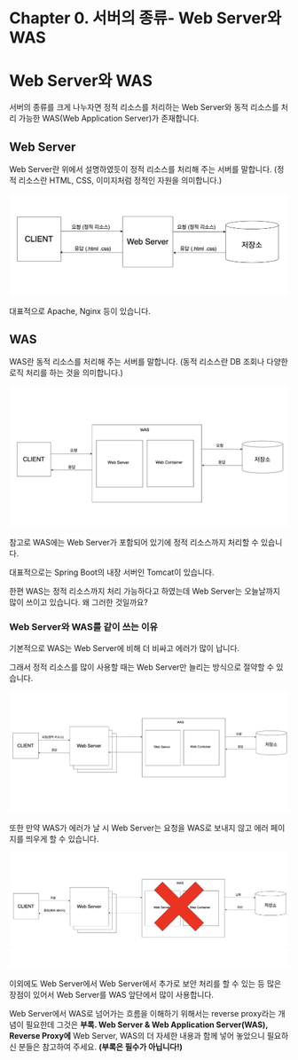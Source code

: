 # Chapter 0. 서버의 종류- Web Server와 WAS

# Web Server와 WAS

서버의 종류를 크게 나누자면 정적 리소스를 처리하는 Web Server와 동적 리소스를 처리 가능한 WAS(Web Application Server)가 존재합니다. 

## Web Server

Web Server란 위에서 설명하였듯이 정적 리소스를 처리해 주는 서버를 말합니다. (정적 리소스란 HTML, CSS, 이미지처럼 정적인 자원을 의미합니다.)

![스크린샷 2024-09-04 오후 2.28.45.png](Chapter%200%20%EC%84%9C%EB%B2%84%EC%9D%98%20%EC%A2%85%EB%A5%98-%20Web%20Server%EC%99%80%20WAS%2026bb57f4596b8193b9ebed3afe0493f1/%25E1%2584%2589%25E1%2585%25B3%25E1%2584%258F%25E1%2585%25B3%25E1%2584%2585%25E1%2585%25B5%25E1%2586%25AB%25E1%2584%2589%25E1%2585%25A3%25E1%2586%25BA_2024-09-04_%25E1%2584%258B%25E1%2585%25A9%25E1%2584%2592%25E1%2585%25AE_2.28.45.png)

대표적으로 Apache, Nginx 등이 있습니다. 

## WAS

WAS란 동적 리소스를 처리해 주는 서버를 말합니다. (동적 리소스란 DB 조회나 다양한 로직 처리를 하는 것을 의미합니다.)

![스크린샷 2024-09-04 오후 2.33.15.png](Chapter%200%20%EC%84%9C%EB%B2%84%EC%9D%98%20%EC%A2%85%EB%A5%98-%20Web%20Server%EC%99%80%20WAS%2026bb57f4596b8193b9ebed3afe0493f1/%25E1%2584%2589%25E1%2585%25B3%25E1%2584%258F%25E1%2585%25B3%25E1%2584%2585%25E1%2585%25B5%25E1%2586%25AB%25E1%2584%2589%25E1%2585%25A3%25E1%2586%25BA_2024-09-04_%25E1%2584%258B%25E1%2585%25A9%25E1%2584%2592%25E1%2585%25AE_2.33.15.png)

참고로 WAS에는 Web Server가 포함되어 있기에 정적 리소스까지 처리할 수 있습니다.

대표적으로는 Spring Boot의 내장 서버인 Tomcat이 있습니다.

 

한편 WAS는 정적 리소스까지 처리 가능하다고 하였는데 Web Server는 오늘날까지 많이 쓰이고 있습니다. 왜 그러한 것일까요?

### Web Server와 WAS를 같이 쓰는 이유

 기본적으로 WAS는 Web Server에 비해 더 비싸고 에러가 많이 납니다. 

그래서 정적 리소스를 많이 사용할 때는 Web Server만 늘리는 방식으로 절약할 수 있습니다.

![스크린샷 2024-09-04 오후 6.22.23.png](Chapter%200%20%EC%84%9C%EB%B2%84%EC%9D%98%20%EC%A2%85%EB%A5%98-%20Web%20Server%EC%99%80%20WAS%2026bb57f4596b8193b9ebed3afe0493f1/%25E1%2584%2589%25E1%2585%25B3%25E1%2584%258F%25E1%2585%25B3%25E1%2584%2585%25E1%2585%25B5%25E1%2586%25AB%25E1%2584%2589%25E1%2585%25A3%25E1%2586%25BA_2024-09-04_%25E1%2584%258B%25E1%2585%25A9%25E1%2584%2592%25E1%2585%25AE_6.22.23.png)

또한 만약 WAS가 에러가 날 시 Web Server는 요청을 WAS로 보내지 않고 에러 페이지를 띄우게 할 수 있습니다.

![스크린샷 2024-09-04 오후 6.26.03.png](Chapter%200%20%EC%84%9C%EB%B2%84%EC%9D%98%20%EC%A2%85%EB%A5%98-%20Web%20Server%EC%99%80%20WAS%2026bb57f4596b8193b9ebed3afe0493f1/%25E1%2584%2589%25E1%2585%25B3%25E1%2584%258F%25E1%2585%25B3%25E1%2584%2585%25E1%2585%25B5%25E1%2586%25AB%25E1%2584%2589%25E1%2585%25A3%25E1%2586%25BA_2024-09-04_%25E1%2584%258B%25E1%2585%25A9%25E1%2584%2592%25E1%2585%25AE_6.26.03.png)

이외에도 Web Server에서 Web Server에서 추가로 보안 처리를 할 수 있는 등 많은 장점이 있어서 Web Server를 WAS 앞단에서 많이 사용합니다.

Web Server에서 WAS로 넘어가는 흐름을 이해하기 위해서는 reverse proxy라는 개념이 필요한데 그것은 **부록. Web Server & Web Application Server(WAS), Reverse Proxy에** Web Server, WAS의 더 자세한 내용과 함께 넣어 놓았으니 필요하신 분들은 참고하여 주세요. **(부록은 필수가 아닙니다!)**